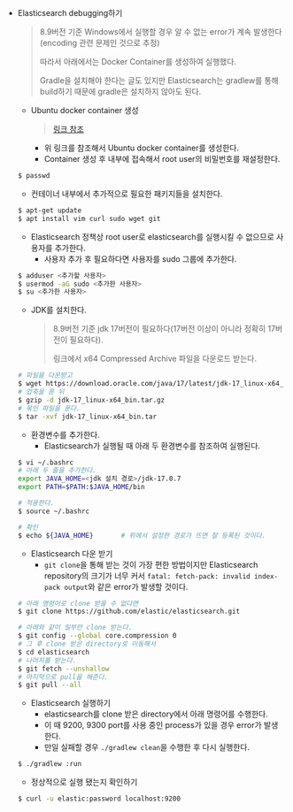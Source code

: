 

- Elasticsearch debugging하기

  > 8.9버전 기준 Windows에서 실행할 경우 알 수 없는 error가 계속 발생한다(encoding 관련 문제인 것으로 추정)
  >
  > 따라서 아래에서는 Docker Container를 생성하여 실행했다.
  >
  > Gradle을 설치해야 한다는 글도 있지만 Elasticsearch는 gradlew를 통해 build하기 때문에 gradle은 설치하지 않아도 된다.

  - Ubuntu docker container 생성

    > [링크 참조](https://github.com/hedge0207/TIL/blob/master/devops/ubuntu_docker.md#docker%EB%A1%9C-ubuntu-%EC%8B%A4%ED%96%89%ED%95%98%EA%B8%B0)

    - 위 링크를 참조해서 Ubuntu docker container를 생성한다.
    - Container 생성 후 내부에 접속해서 root user의 비밀번호를 재설정한다.

  ```bash
  $ passwd
  ```

  - 컨테이너 내부에서 추가적으로 필요한 패키지들을 설치한다.

  ```bash
  $ apt-get update
  $ apt install vim curl sudo wget git
  ```

  - Elasticsearch 정책상 root user로 elasticsearch를 실행시킬 수 없으므로 사용자를 추가한다.
    - 사용자 추가 후 필요하다면 사용자를 sudo 그룹에 추가한다.

  ```bash
  $ adduser <추가할 사용자>
  $ usermod -aG sudo <추가한 사용자>
  $ su <추가한 사용자>
  ```

  - JDK를 설치한다.

    > 8.9버전 기준 jdk 17버전이 필요하다(17버전 이상이 아니라 정확히 17버전이 필요하다).
    >
    > 링크에서 x64 Compressed Archive 파일을 다운로드 받는다.

  ```bash
  # 파일을 다운받고
  $ wget https://download.oracle.com/java/17/latest/jdk-17_linux-x64_bin.tar.gz
  # 압축을 푼 뒤
  $ gzip -d jdk-17_linux-x64_bin.tar.gz
  # 묶인 파일을 푼다.
  $ tar -xvf jdk-17_linux-x64_bin.tar
  ```

  - 환경변수를 추가한다.
    - Elasticsearch가 실행될 때 아래 두 환경변수를 참조하여 실행된다.

  ```bash
  $ vi ~/.bashrc
  # 아래 두 줄을 추가한다.
  export JAVA_HOME=<jdk 설치 경로>/jdk-17.0.7
  export PATH=$PATH:$JAVA_HOME/bin
  
  # 적용한다.
  $ source ~/.bashrc
  
  # 확인
  $ echo ${JAVA_HOME}		# 위에서 설정한 경로가 뜨면 잘 등록된 것이다.
  ```

  - Elasticsearch 다운 받기
    - `git clone`을 통해 받는 것이 가장 편한 방법이지만 Elasticsearch repository의 크기가 너무 커서 `fatal: fetch-pack: invalid index-pack output`와 같은 error가 발생할 것이다.

  ```bash
  # 아래 명령어로 clone 받을 수 없다면
  $ git clone https://github.com/elastic/elasticsearch.git
  
  # 아래와 같이 일부만 clone 받는다.
  $ git config --global core.compression 0
  # 그 후 clone 받은 directory로 이동해서
  $ cd elasticsearch
  # 나머지를 받는다.
  $ git fetch --unshallow 
  # 마지막으로 pull을 해준다.
  $ git pull --all
  ```

  - Elasticsearch 실행하기
    - elasticsearch를 clone 받은 directory에서 아래 명령어를 수행한다.
    - 이 때 9200, 9300 port를 사용 중인 process가 있을 경우 error가 발생한다.
    - 만일 실패할 경우 `./gradlew clean`을 수행한 후 다시 실행한다.

  ```bash
  $ ./gradlew :run
  ```

  - 정상적으로 실행 됐는지 확인하기

  ```bash
  $ curl -u elastic:password localhost:9200
  ```

  


